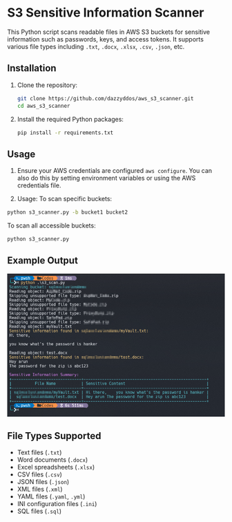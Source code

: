 # S3 Sensitive Information Scanner

This Python script scans readable files in AWS S3 buckets for sensitive information such as passwords, keys, and access tokens. It supports various file types including `.txt`, `.docx`, `.xlsx`, `.csv`, `.json`, etc.

## Installation

1. Clone the repository:
    ```bash
    git clone https://github.com/dazzyddos/aws_s3_scanner.git
    cd aws_s3_scanner
    ```

2. Install the required Python packages:
    ```bash
    pip install -r requirements.txt
    ```

## Usage

1. Ensure your AWS credentials are configured `aws configure`. You can also do this by setting environment variables or using the AWS credentials file.

2. Usage:
   To scan specific buckets:
```bash
python s3_scanner.py -b bucket1 bucket2
```
   To scan all accessible buckets:
```bash
python s3_scanner.py
```
## Example Output

![](https://raw.githubusercontent.com/dazzyddos/aws_s3_scanner/main/s3scan.png)

## File Types Supported

- Text files (`.txt`)
- Word documents (`.docx`)
- Excel spreadsheets (`.xlsx`)
- CSV files (`.csv`)
- JSON files (`.json`)
- XML files (`.xml`)
- YAML files (`.yaml`, `.yml`)
- INI configuration files (`.ini`)
- SQL files (`.sql`)
